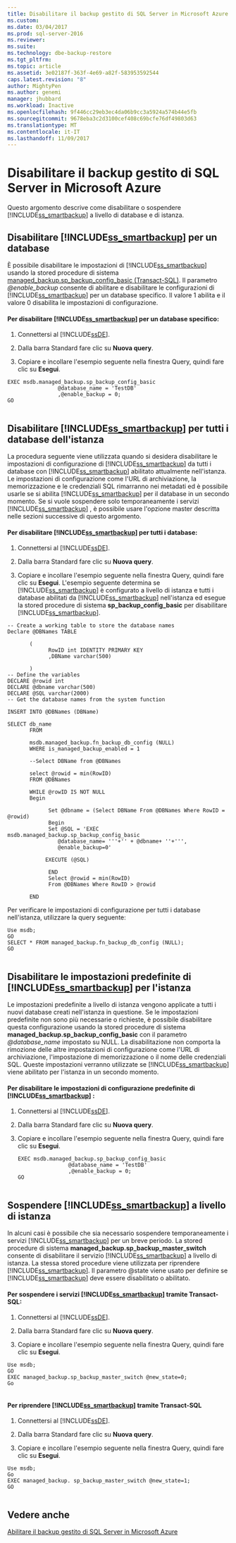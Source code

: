 ```yaml
---
title: Disabilitare il backup gestito di SQL Server in Microsoft Azure | Microsoft Docs
ms.custom: 
ms.date: 03/04/2017
ms.prod: sql-server-2016
ms.reviewer: 
ms.suite: 
ms.technology: dbe-backup-restore
ms.tgt_pltfrm: 
ms.topic: article
ms.assetid: 3e02187f-363f-4e69-a82f-583953592544
caps.latest.revision: "8"
author: MightyPen
ms.author: genemi
manager: jhubbard
ms.workload: Inactive
ms.openlocfilehash: 9f446cc29eb3ec4da06b9cc3a5924a574b44e5fb
ms.sourcegitcommit: 9678eba3c2d3100cef408c69bcfe76df49803d63
ms.translationtype: MT
ms.contentlocale: it-IT
ms.lasthandoff: 11/09/2017
---
```

# <a name="disable-sql-server-managed-backup-to-microsoft-azure"></a>Disabilitare il backup gestito di SQL Server in Microsoft Azure
  Questo argomento descrive come disabilitare o sospendere [!INCLUDE[ss_smartbackup](../../includes/ss-smartbackup-md.md)] a livello di database e di istanza.  
  
##  <a name="DatabaseDisable"></a> Disabilitare [!INCLUDE[ss_smartbackup](../../includes/ss-smartbackup-md.md)] per un database  
 È possibile disabilitare le impostazioni di [!INCLUDE[ss_smartbackup](../../includes/ss-smartbackup-md.md)] usando la stored procedure di sistema [managed_backup.sp_backup_config_basic (Transact-SQL)](../../relational-databases/system-stored-procedures/managed-backup-sp-backup-config-basic-transact-sql.md). Il parametro *@enable_backup* consente di abilitare e disabilitare le configurazioni di [!INCLUDE[ss_smartbackup](../../includes/ss-smartbackup-md.md)] per un database specifico. Il valore 1 abilita e il valore 0 disabilita le impostazioni di configurazione.  
  
#### <a name="to-disable-includesssmartbackupincludesss-smartbackup-mdmd-for-a-specific-database"></a>Per disabilitare [!INCLUDE[ss_smartbackup](../../includes/ss-smartbackup-md.md)] per un database specifico:  
  
1.  Connettersi al [!INCLUDE[ssDE](../../includes/ssde-md.md)].  
  
2.  Dalla barra Standard fare clic su **Nuova query**.  
  
3.  Copiare e incollare l'esempio seguente nella finestra Query, quindi fare clic su **Esegui**.  
  
```  
EXEC msdb.managed_backup.sp_backup_config_basic  
                @database_name = 'TestDB'   
                ,@enable_backup = 0;  
GO  
  
```  
  
##  <a name="DatabaseAllDisable"></a> Disabilitare [!INCLUDE[ss_smartbackup](../../includes/ss-smartbackup-md.md)] per tutti i database dell'istanza  
 La procedura seguente viene utilizzata quando si desidera disabilitare le impostazioni di configurazione di [!INCLUDE[ss_smartbackup](../../includes/ss-smartbackup-md.md)] da tutti i database con [!INCLUDE[ss_smartbackup](../../includes/ss-smartbackup-md.md)] abilitato attualmente nell'istanza.  Le impostazioni di configurazione come l'URL di archiviazione, la memorizzazione e le credenziali SQL rimarranno nei metadati ed è possibile usarle se si abilita [!INCLUDE[ss_smartbackup](../../includes/ss-smartbackup-md.md)] per il database in un secondo momento. Se si vuole sospendere solo temporaneamente i servizi [!INCLUDE[ss_smartbackup](../../includes/ss-smartbackup-md.md)] , è possibile usare l'opzione master descritta nelle sezioni successive di questo argomento.  
  
#### <a name="to-disable-includesssmartbackupincludesss-smartbackup-mdmd-for-all-the-databases"></a>Per disabilitare [!INCLUDE[ss_smartbackup](../../includes/ss-smartbackup-md.md)] per tutti i database:  
  
1.  Connettersi al [!INCLUDE[ssDE](../../includes/ssde-md.md)].  
  
2.  Dalla barra Standard fare clic su **Nuova query**.  
  
3.  Copiare e incollare l'esempio seguente nella finestra Query, quindi fare clic su **Esegui**. L'esempio seguente determina se [!INCLUDE[ss_smartbackup](../../includes/ss-smartbackup-md.md)] è configurato a livello di istanza e tutti i database abilitati da [!INCLUDE[ss_smartbackup](../../includes/ss-smartbackup-md.md)] nell'istanza ed esegue la stored procedure di sistema **sp_backup_config_basic** per disabilitare [!INCLUDE[ss_smartbackup](../../includes/ss-smartbackup-md.md)].  
  
```  
-- Create a working table to store the database names  
Declare @DBNames TABLE  
  
       (  
             RowID int IDENTITY PRIMARY KEY  
             ,DBName varchar(500)  
  
       )  
-- Define the variables  
DECLARE @rowid int  
DECLARE @dbname varchar(500)  
DECLARE @SQL varchar(2000)  
-- Get the database names from the system function  
  
INSERT INTO @DBNames (DBName)  
  
SELECT db_name  
       FROM   
  
       msdb.managed_backup.fn_backup_db_config (NULL)  
       WHERE is_managed_backup_enabled = 1  
  
       --Select DBName from @DBNames  
  
       select @rowid = min(RowID)  
       FROM @DBNames  
  
       WHILE @rowID IS NOT NULL  
       Begin  
  
             Set @dbname = (Select DBName From @DBNames Where RowID = @rowid)  
             Begin  
             Set @SQL = 'EXEC msdb.managed_backup.sp_backup_config_basic    
                @database_name= '''+'' + @dbname+ ''+''',   
                @enable_backup=0'  
  
            EXECUTE (@SQL)  
  
             END  
             Select @rowid = min(RowID)  
             From @DBNames Where RowID > @rowid  
  
       END  
```  
  
 Per verificare le impostazioni di configurazione per tutti i database nell'istanza, utilizzare la query seguente:  
  
```  
Use msdb;  
GO  
SELECT * FROM managed_backup.fn_backup_db_config (NULL);  
GO  
  
```  
  
##  <a name="InstanceDisable"></a> Disabilitare le impostazioni predefinite di [!INCLUDE[ss_smartbackup](../../includes/ss-smartbackup-md.md)] per l'istanza  
 Le impostazioni predefinite a livello di istanza vengono applicate a tutti i nuovi database creati nell'istanza in questione.  Se le impostazioni predefinite non sono più necessarie o richieste, è possibile disabilitare questa configurazione usando la stored procedure di sistema **managed_backup.sp_backup_config_basic** con il parametro *@database_name* impostato su NULL. La disabilitazione non comporta la rimozione delle altre impostazioni di configurazione come l'URL di archiviazione, l'impostazione di memorizzazione o il nome delle credenziali SQL. Queste impostazioni verranno utilizzate se [!INCLUDE[ss_smartbackup](../../includes/ss-smartbackup-md.md)] viene abilitato per l'istanza in un secondo momento.  
  
#### <a name="to-disable-includesssmartbackupincludesss-smartbackup-mdmd-default-configuration-settings"></a>Per disabilitare le impostazioni di configurazione predefinite di [!INCLUDE[ss_smartbackup](../../includes/ss-smartbackup-md.md)] :  
  
1.  Connettersi al [!INCLUDE[ssDE](../../includes/ssde-md.md)].  
  
2.  Dalla barra Standard fare clic su **Nuova query**.  
  
3.  Copiare e incollare l'esempio seguente nella finestra Query, quindi fare clic su **Esegui**.  
  
    ```  
    EXEC msdb.managed_backup.sp_backup_config_basic  
                    @database_name = 'TestDB'   
                    ,@enable_backup = 0;  
    GO  
  
    ```  
  
##  <a name="InstancePause"></a> Sospendere [!INCLUDE[ss_smartbackup](../../includes/ss-smartbackup-md.md)] a livello di istanza  
 In alcuni casi è possibile che sia necessario sospendere temporaneamente i servizi [!INCLUDE[ss_smartbackup](../../includes/ss-smartbackup-md.md)] per un breve periodo.  La stored procedure di sistema **managed_backup.sp_backup_master_switch** consente di disabilitare il servizio [!INCLUDE[ss_smartbackup](../../includes/ss-smartbackup-md.md)] a livello di istanza.  La stessa stored procedure viene utilizzata per riprendere [!INCLUDE[ss_smartbackup](../../includes/ss-smartbackup-md.md)]. Il parametro @state viene usato per definire se [!INCLUDE[ss_smartbackup](../../includes/ss-smartbackup-md.md)] deve essere disabilitato o abilitato.  
  
#### <a name="to-pause-includesssmartbackupincludesss-smartbackup-mdmd-services-using-transact-sql"></a>Per sospendere i servizi [!INCLUDE[ss_smartbackup](../../includes/ss-smartbackup-md.md)] tramite Transact-SQL:  
  
1.  Connettersi al [!INCLUDE[ssDE](../../includes/ssde-md.md)].  
  
2.  Dalla barra Standard fare clic su **Nuova query**.  
  
3.  Copiare e incollare l'esempio seguente nella finestra Query, quindi fare clic su **Esegui**.  
  
```  
Use msdb;  
GO  
EXEC managed_backup.sp_backup_master_switch @new_state=0;  
Go  
  
```  
  
#### <a name="to-resume-includesssmartbackupincludesss-smartbackup-mdmd-using-transact-sql"></a>Per riprendere [!INCLUDE[ss_smartbackup](../../includes/ss-smartbackup-md.md)] tramite Transact-SQL  
  
1.  Connettersi al [!INCLUDE[ssDE](../../includes/ssde-md.md)].  
  
2.  Dalla barra Standard fare clic su **Nuova query**.  
  
3.  Copiare e incollare l'esempio seguente nella finestra Query, quindi fare clic su **Esegui**.  
  
```  
Use msdb;  
Go  
EXEC managed_backup. sp_backup_master_switch @new_state=1;  
GO  
  
```  
  
## <a name="see-also"></a>Vedere anche  
 [Abilitare il backup gestito di SQL Server in Microsoft Azure](../../relational-databases/backup-restore/enable-sql-server-managed-backup-to-microsoft-azure.md)  
  
  
